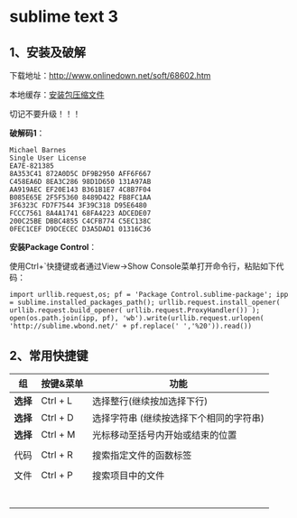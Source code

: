 # sublime text 3

## 1、安装及破解

下载地址：http://www.onlinedown.net/soft/68602.htm

本地缓存：[安装包压缩文件](files/Sublime_Text_Build_3114_Setup.zip)

切记不要升级！！！

**破解码1**：

```
Michael Barnes
Single User License
EA7E-821385
8A353C41 872A0D5C DF9B2950 AFF6F667
C458EA6D 8EA3C286 98D1D650 131A97AB
AA919AEC EF20E143 B361B1E7 4C8B7F04
B085E65E 2F5F5360 8489D422 FB8FC1AA
3F6323C FD7F7544 3F39C318 D95E6480
FCCC7561 8A4A1741 68FA4223 ADCEDE07
200C25BE DBBC4855 C4CFB774 C5EC138C
0FEC1CEF D9DCECEC D3A5DAD1 01316C36
```

**安装Package Control**：

使用Ctrl+`快捷键或者通过View->Show Console菜单打开命令行，粘贴如下代码：

```
import urllib.request,os; pf = 'Package Control.sublime-package'; ipp = sublime.installed_packages_path(); urllib.request.install_opener( urllib.request.build_opener( urllib.request.ProxyHandler()) ); open(os.path.join(ipp, pf), 'wb').write(urllib.request.urlopen( 'http://sublime.wbond.net/' + pf.replace(' ','%20')).read())
```



## 2、常用快捷键

| 组       | 按键&菜单 | 功能                                    |
| -------- | --------- | --------------------------------------- |
| **选择** | Ctrl + L  | 选择整行(继续按加选择下行)              |
| **选择** | Ctrl + D  | 选择字符串 (继续按选择下个相同的字符串) |
| **选择** | Ctrl + M  | 光标移动至括号内开始或结束的位置        |
|          |           |                                         |
| 代码     | Ctrl + R  | 搜索指定文件的函数标签                  |
|          |           |                                         |
| 文件     | Ctrl + P  | 搜索项目中的文件                        |
|          |           |                                         |
|          |           |                                         |
|          |           |                                         |
|          |           |                                         |
|          |           |                                         |
|          |           |                                         |
|          |           |                                         |




